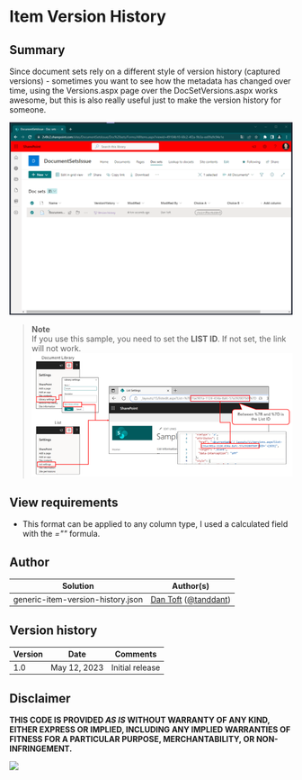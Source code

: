 # Item Version History

## Summary
Since document sets rely on a different style of version history (captured versions) - sometimes you want to see how the metadata has changed over time, using the Versions.aspx page over the DocSetVersions.aspx works awesome, but this is also really useful just to make the version history for someone.

![screenshot of the sample](./assets/screenshot.gif)

> **Note**  
> If you use this sample, you need to set the __LIST ID__. If not set, the link will not work.
> ![screenshot of how to find List ID](./assets/listid.png)

## View requirements

- This format can be applied to any column type, I used a calculated field with the _=""_ formula.

## Author

| Solution                          | Author(s)                                                                           |
| --------------------------------- | ----------------------------------------------------------------------------------- |
| generic-item-version-history.json | [Dan Toft](https://github.com/Tanddant) ([@tanddant](https://twitter.com/tanddant)) |

## Version history

| Version | Date         | Comments        |
| ------- | ------------ | --------------- |
| 1.0     | May 12, 2023 | Initial release |

## Disclaimer

**THIS CODE IS PROVIDED *AS IS* WITHOUT WARRANTY OF ANY KIND, EITHER EXPRESS OR IMPLIED, INCLUDING ANY IMPLIED WARRANTIES OF FITNESS FOR A PARTICULAR PURPOSE, MERCHANTABILITY, OR NON-INFRINGEMENT.**

<img src="https://pnptelemetry.azurewebsites.net/list-formatting/column-samples/generic-item-version-history" />